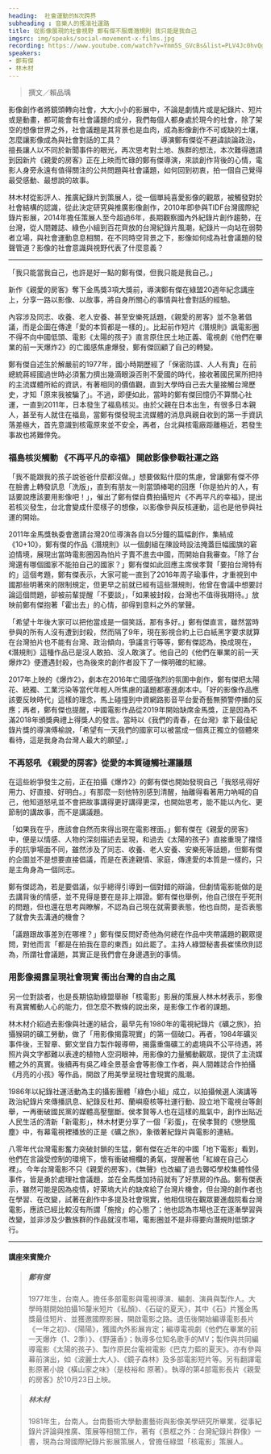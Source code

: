 ```yaml
---
heading:  社會運動的N次跨界
subheading : 音樂人的搖滾社運路
title: 從影像展現的社會視野 鄭有傑不服膺潛規則 我只能是我自己
imgsrc: img/speaks/social-movement-x-films.jpg
recording: https://www.youtube.com/watch?v=Ymm5S_GVcBs&list=PLV4Jc0hvQg9HfVqzsSkJSYooBSiKe7usW&index=7
speakers:
- 鄭有傑
- 林木材
---
```

> 撰文／賴品瑀

影像創作者將鏡頭轉向社會，大大小小的影展中，不論是劇情片或是紀錄片、短片或是動畫，都可能會有社會議題的成分，我們每個人都身處於現今的社會，除了架空的想像世界之外，社會議題是其背景也是血肉，成為影像創作不可或缺的土壤，怎麼讓影像成為與社會對話的工具？
　　　　　
導演鄭有傑從不避諱談論政治，擅長讓人以不同於新聞事件的眼光，再次思考對土地、族群的想法，本次難得邀請到因新片《親愛的房客》正在上映而忙碌的鄭有傑導演，來談創作背後的心情，電影人身旁永遠有值得關注的公共問題與社會議題，如何回到初衷，拍一個自己覺得最受感動、最想說的故事。

林木材從影評人、推廣紀錄片到策展人，從一個單純喜愛影像的觀眾，被觸發對於社會結構的認識，從此決定研究與推廣影像創作，2010年即參與TIDF台灣國際紀錄片影展，2014年擔任策展人至今超過6年，長期觀察國內外紀錄片創作趨勢，在台灣，從人間雜誌、綠色小組到百花齊放的台灣紀錄片風潮，紀錄片一向站在弱勢者立場，與社會運動息息相關，在不同時空背景之下，影像如何成為社會議題的發聲管道？影像的社會意識與視野代表了什麼意義？

---

「我只能當我自己，也許是好一點的鄭有傑，但我只能是我自己。」

新作《親愛的房客》奪下金馬獎3項大獎前，導演鄭有傑在綠盟20週年紀念講座上，分享一路以影像、以故事，將自身所關心的事情與社會對話的經驗。

內容涉及同志、收養、老人安養、甚至安樂死話題，《親愛的房客》並不急著倡議，而是企圖在傳達「愛的本質都是一樣的」。比起前作短片《潛規則》諷電影圈不得不向中國低頭、電影《太陽的孩子》直言原住民土地正義、電視劇《他們在畢業的前一天爆炸2》的亡國感焦慮爆發，鄭有傑回顧了自己的轉變。

鄭有傑自述生於解嚴前的1977年，國小時期歷經了「保密防諜、人人有責」在前總統蔣經國過世時必須奮力擠出幾滴眼淚否則不愛國的時代，接收著國民黨所把持的主流媒體所給的資訊，有著相同的價值觀，直到大學時自己去大量接觸台灣歷史，才知「原來我被騙了」。不過，即便如此，當時的鄭有傑回憶仍不算關心社運，一直到2011年，日本發生了福島核災。由於父親在日本出生，有很多日本親人，甚至有人就住在福島，當鄭有傑發現主流媒體的消息與親自收到的第一手資訊落差極大，首先意識到核電原來並不安全，再者，台北與核電廠距離極近，若發生事故也將難倖免。

### 福島核災觸動 《不再平凡的幸福》 開啟影像參戰社運之路

「我不能跟我的孩子說爸爸什麼都沒做。」想要做點什麼的焦慮，曾讓鄭有傑不停在臉書上轉發訊息「洗版」，直到有朋友一則當頭棒喝的回應「你是拍片的人，有話要說應該要用影像吧！」，催出了鄭有傑自費拍攝短片《不再平凡的幸福》，提出若核災發生，台北會變成什麼樣子的想像，以影像參與反核運動，這也是他參與社運的開始。

2011年金馬獎執委會邀請台灣20位導演各自以5分鐘的篇幅創作，集結成《10+10》，鄭有傑的作品《潛規則》以一個劇組在陳設時設法掩蓋巨幅國旗的窘迫情境，展現出當時電影圈因為怕片子賣不進去中國，而開始自我審查。「除了台灣還有哪個國家不能拍自己的國家？」鄭有傑如此回應主席侯孝賢「要拍台灣特有的」這個考題，鄭有傑表示，大家可能一直到了2016年周子瑜事件，才重視到中國那些明著來的限制規定，但更早之前就已經有這些潛規則，他曾在會議中想要討論這個問題，卻被前輩提醒「不要談」，「如果被封殺，台灣也不值得我期待。」放映前鄭有傑抱著「霍出去」的心情，卻得到意料之外的掌聲。

「希望十年後大家可以把他當成是一個笑話，那有多好。」鄭有傑直言，雖然當時參與的所有人沒有遭到封殺，然而隔了9年，現在影視合約上已白紙黑字要求就算在台灣拍片也不能有台灣、政治傾向，爭議言行等等，鄭有傑認為，換成現在，《潛規則》這種作品已是沒人敢拍、沒人敢演了。他自己的《他們在畢業的前一天爆炸2》便遭遇封殺，也為後來的創作者設下了一條明確的紅線。

2017年上映的《爆炸2》，劇本在2016年亡國感強烈的氛圍中創作，鄭有傑把太陽花、統獨、工業污染等當代年輕人所焦慮的議題都塞進劇本中。「好的影像作品應該要反映時代」這樣的理念，馬上碰撞到中資網路影音平台愛奇藝無預警停播的反應；再者，鄭有傑也提醒，中國電影作品從2019年開始缺席金馬獎，正是因為不滿2018年頒獎典禮上得獎人的發言。當時以《我們的青春，在台灣》拿下最佳紀錄片獎的導演傅榆說，「希望有一天我們的國家可以被當成一個真正獨立的個體來看待，這是我身為台灣人最大的願望。」

### 不再怒吼 《親愛的房客》從愛的本質碰觸社運議題

在這些紛爭發生之前，正在拍攝《爆炸2》的鄭有傑也開始發現自己「我怒吼得好用力、好直接、好明白。」有那麼一刻他特別感到清醒，抽離得看著用力吶喊的自己，他知道怒吼並不會把故事講得更好講得更深，也開始思考，能不能以內化、更節制的講故事，而不是講議題。

「如果我在乎，應該會自然而來得出現在電影裡面。」鄭有傑在《親愛的房客》中，便是以情感、人物的深刻描述去呈現，和過去《太陽的孩子》直接重現了擋怪手的抗爭場面不同，雖然涉及了同志、收養、老人安養、安樂死等話題，但鄭有傑的企圖並不是想要直接倡議，而是在表達親情、家庭，傳達愛的本質是一樣的，只是主角身為一個同志。

鄭有傑認為，若是要倡議，似乎總得引導到一個對錯的辯論，但劇情電影能做的是去講背後的情感，並不見得是要在是非上辯證。鄭有傑也舉例，他自己很在乎死刑的問題，但也還在思考與瞭解，不認為自己現在就需要表態，他也自問，是否表態了就會失去溝通的機會？

「議題跟故事差別在哪裡？」鄭有傑反問好奇他為何總在作品中夾帶議題的觀眾提問，對他而言「都是在拍我在意的東西」如此罷了。主持人綠盟秘書長崔愫欣則認為，所謂社會議題，其實正是我們會在身邊遇到的事情。

### 用影像揭露呈現社會現實 衝出台灣的自由之風

另一位對談者，也是長期協助綠盟舉辦「核電影」影展的策展人林木材表示，影像有真實觸動人心的能力，但怎麼不教條的說出來，是影像工作者的課題。

林木材介紹過去影像與社運的結合，最早先有1980年的電視紀錄片《礦之旅》，拍攝猴硐的礦工勞動，做了「用影像揭露現實」的第一個破口。再者，1984年礦災事件後，王智章、鄭文堂自力製作報導帶，揭露重傷礦工的處境與不公平待遇，將照片與文字都難以表達的植物人空洞眼神，用影像的力量觸動觀眾，提供了主流媒體之外的真實。後續再有吳乙峰全景基金會等影像工作者，與人間雜誌合作拍攝《月亮的小孩》等作品，開啟了用美學呈現社會現實的風潮。

1986年以紀錄社運活動為主的攝影團體「綠色小組」成立，以拍攝候選人演講等政治紀錄片來傳播訊息、紀錄反杜邦、蘭嶼廢核等社運行動、設立地下電視台等創舉，一再衝破國民黨的媒體高壓壟斷。侯孝賢等人也在這樣的風氣中，創作出貼近人民生活的清新「新電影」，林木材更分享了一個「彩蛋」，在侯孝賢的《戀戀風塵》中，有幕電視裡播放的正是《礦之旅》，象徵著紀錄片與電影的連結。

八零年代台灣電影奮力突破封鎖的生猛，鄭有傑在近年的中國「地下電影」看到，他們在言論受控制的環境下，懷有衝破柵欄的勇氣，提醒著他「紅線在自己心裡」。今年台灣電影不只《親愛的房客》，《無聲》也改編了過去聾啞學校集體性侵事件，皆是勇於處理社會議題，並在金馬獎加持前就有了好票房的作品。鄭有傑表示，雖然可能是因為疫情，好萊塢大片的缺席給了台灣片機會，但台灣的創作者也在學習、在改變，試著在創作中多提及社會現實，他相信現在觀眾要進戲院看台灣電影，應該已經比較沒有所謂「施捨」的心態了；他也認為市場也正在逐漸學習與改變，並非涉及少數族群的作品就沒市場，電影圈並不是非得要向潛規則低頭才行。

---

#### 講座來賓簡介

> ##### 鄭有傑
>
> 1977年生，台南人。擔任多部電影與電視導演、編劇、演員與製作人。大學時期開始拍攝16釐米短片《私顏》、《石碇的夏天》，其中《石》片獲金馬獎最佳短片、並獲邀國際影展，開啟電影之路。退伍後開始編導電影長片《一年之初》、《陽陽》，獲國內外影展肯定；編導電視劇《他們在畢業的前一天爆炸（1、2季）》、《野蓮香》；執導多位知名歌手的MV；製作與共同編導電影《太陽的孩子》、製作原民台電視電影《巴克力藍的夏天》。亦有參與幕前演出，如《波麗士大人》、《鏡子森林》及多部電影短片等。另有翻譯電影原著小說《橫山家之味》（是枝裕和 原著）。執導的第4部電影長片《親愛的房客》於10月23日上映。
>

> ##### 林木材
>
> 1981年生，台南人。台南藝術大學動畫藝術與影像美學研究所畢業，從事紀錄片評論與推廣、策展等相關工作，著有《景框之外：台灣紀錄片群像》一書，現為台灣國際紀錄片影展策展人，曾擔任綠盟「核電影」策展人。
>
